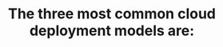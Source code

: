 ---
layout: answer
title: "The three most common cloud deployment models are:"
blurb: "<p>Cloud, Hybrid and On-premises are the three cloud computing deployment models you need to know about for the AWS Practitioner exam.</p>
<p>The actual ex"
quid: 164
---